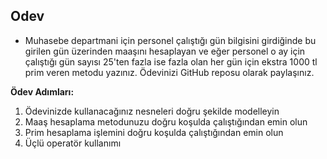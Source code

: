 ## Odev
- Muhasebe departmani için personel çalıştığı gün bilgisini girdiğinde bu girilen gün üzerinden maaşını hesaplayan ve eğer personel o ay için çalıştığı gün sayısı 25'ten fazla ise fazla olan her gün için ekstra 1000 tl prim veren metodu yazınız. Ödevinizi GitHub reposu olarak paylaşınız.

**Ödev Adımları:**
  1. Ödevinizde kullanacağınız nesneleri doğru şekilde modelleyin
  2. Maaş hesaplama metodunuzu doğru koşulda çalıştığından emin olun
  3. Prim hesaplama işlemini doğru koşulda çalıştığından emin olun
  4. Üçlü operatör kullanımı
